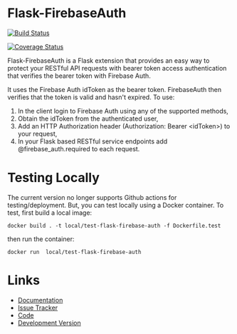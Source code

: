 Flask-FirebaseAuth
==================

[![Build Status](https://github.com/vsheffer/flask_firebaseauth/actions/workflows/ci.yaml/badge.svg?branch=main)](https://travis-ci.org/vsheffer/flask-firebaseauth)

[![Coverage Status](https://coveralls.io/repos/vsheffer/flask-fiebaseauth/badge.png)](https://coveralls.io/r/vsheffer/flask-firebaseauth)

Flask-FirebaseAuth is a Flask extension that provides an easy way to
protect your RESTful API requests with bearer token access
authentication that verifies the bearer token with Firebase Auth.

It uses the Firebase Auth idToken as the bearer token. FirebaseAuth then
verifies that the token is valid and hasn't expired. To use:

1.  In the client login to Firebase Auth using any of the supported
    methods,
2.  Obtain the idToken from the authenticated user,
3.  Add an HTTP Authorization header (<span
    class="title-ref">Authorization: Bearer \<idToken\></span>) to your
    request,
4.  In your Flask based RESTful service endpoints add
    @firebase_auth.required to each request.

# Testing Locally

The current version no longer supports Github actions for testing/deployment.
But, you can test locally using a Docker container.  To test, first build a 
local image:
```shell
docker build . -t local/test-flask-firebase-auth -f Dockerfile.test
```
then run the container:
```shell
docker run  local/test-flask-firebase-auth
```
# Links

-   [Documentation](https://flask-firebaseauth.readthedocs.io/)
-   [Issue
    Tracker](http://github.com/vsheffer/flask-firebaseauth/issues)
-   [Code](http://github.com/vsheffer/flask-firebaseauth/)
-   [Development
    Version](http://github.com/vsheffer/flask-firebaseauth/zipball/master#egg=Flask-FirebaseAuth-dev)
